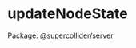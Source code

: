 # updateNodeState
Package: <a href="#/packages/server/api">@supercollider/server</a>

<div class="entity-box"></div>
